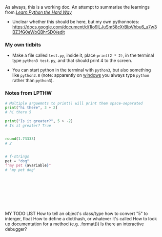 

As always, this is a working doc. An attempt to summarise the learnings from [*Learn Python the Hard Way*](https://learnpythonthehardway.org/python3/)

- Unclear whether this should be here, but my own pythonnotes: https://docs.google.com/document/d/1Io9lLJuSm58cXrBIpVhbu6_u7w3BZ3fG0eWbQBhrSD0/edit


### My own tidbits


- Make a file called `test.py`, inside it, place `print(2 * 2)`, in the terminal type `python3 test.py`, and that should print 4 to the screen.

- You can start python in the terminal with `python3`, but also something like `python3.8` (note: apparently on [windows](https://learnpythonthehardway.org/python3/ex1.html) you always type `python` rather than `python3`). 


### Notes from LPTHW


```py
# Multiple arguemnts to print() will print them space-separated
print("hi there", 3 + 2)
# hi there 5

print("Is it greater?", 5 > -2)
# Is it greater? True


round(1.73333)
# 2


# f-strings
pet = "dog"
f"my pet {avariable}"
# 'my pet dog'










```




MY TODO LIST
How to tell an object's class/type
how to convert "5" to interger, float
How to define a dict/hash, or whatever it's called
How to look up documentation for a method (e.g. .format())
Is there an interactive debugger? 



